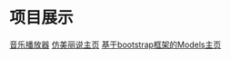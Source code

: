 # 项目展示

<a href="./music-player/index-mplayer.html">音乐播放器</a>
<a href="./meilishuo/index-meilishuo.html">仿美丽说主页</a>
<a href="./models-bootstrap/index-models.html">基于bootstrap框架的Models主页</a>